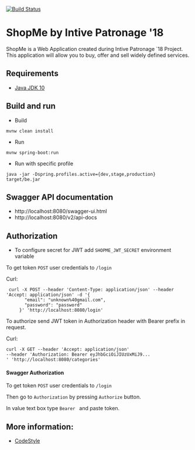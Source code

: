 [![Build Status](https://travis-ci.org/blstream/ShopMe_Backend.svg?branch=master)](https://travis-ci.org/blstream/ShopMe_Backend)

# ShopMe by Intive Patronage '18

ShopMe is a Web Application created during Intive Patronage `18 Project.
This application will allow you to buy, offer and sell widely defined services.

## Requirements
* [Java JDK 10](http://www.oracle.com/technetwork/java/javase/downloads/index.html)

## Build and run

* Build
```
mvnw clean install
```

* Run
```
mvnw spring-boot:run
```

* Run with specific profile

```
java -jar -Dspring.profiles.active={dev,stage,production} target/be.jar
```

## Swagger API documentation

* http://localhost:8080/swagger-ui.html
* http://localhost:8080/v2/api-docs

## Authorization
* To configure secret for JWT add ```SHOPME_JWT_SECRET``` environment variable

To get token ```POST``` user credentials to ```/login```

Curl:
```
 curl -X POST --header 'Content-Type: application/json' --header 'Accept: application/json' -d '{
       "email": "unknown%40gmail.com",
       "password": "password"
     }' 'http://localhost:8080/login'
```

To authorize send JWT token in Authorization header with Bearer prefix in request.

Curl:
```
curl -X GET --header 'Accept: application/json'
--header 'Authorization: Bearer eyJhbGciOiJIUzUxMiJ9...
' 'http://localhost:8080/categories'
```

#### Swagger Authorization

To get token ```POST``` user credentials to ```/login```

Then go to ```Authorization``` by pressing ```Authorize``` button.

In value text box type ```Bearer ``` and paste token.
## More information:
* [CodeStyle](https://github.com/blstream/ShopMe_Backend/blob/master/backend/doc/CodeStyle.md)
